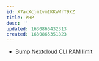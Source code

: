 ```yaml
---
id: X7axXcjmtvmIKKwWrT9XZ
title: PHP
desc: ''
updated: 1630865432313
created: 1630865351823
---
```


- [Bump Nextcloud CLI RAM limit](https://github.com/nextcloud/docker/issues/1413)